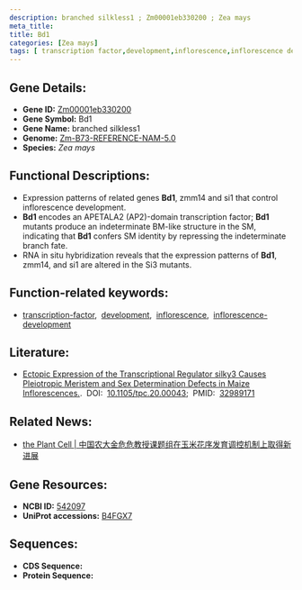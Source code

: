 ```yaml
---
description: branched silkless1 ; Zm00001eb330200 ; Zea mays
meta_title:
title: Bd1
categories: [Zea mays]
tags: [ transcription factor,development,inflorescence,inflorescence development ]
---
```


## Gene Details:
- **Gene ID:**	[Zm00001eb330200](https://www.maizegdb.org/gene_center/gene/Zm00001eb330200)
- **Gene Symbol:** Bd1
- **Gene Name:** branched silkless1
- **Genome:** [Zm-B73-REFERENCE-NAM-5.0](https://www.maizegdb.org/genome/assembly/Zm-B73-REFERENCE-NAM-5.0)
- **Species:** *Zea mays*

## Functional Descriptions:
   - Expression patterns of related genes **Bd1**, zmm14 and si1 that control inflorescence development.
   - **Bd1** encodes an APETALA2 (AP2)-domain transcription factor; **Bd1** mutants produce an indeterminate BM-like structure in the SM, indicating that **Bd1** confers SM identity by repressing the indeterminate branch fate.
   - RNA in situ hybridization reveals that the expression patterns of **Bd1**, zmm14, and si1 are altered in the Si3 mutants.

## Function-related keywords:
- [transcription-factor](/tags/transcription-factor/),&nbsp;&nbsp;[development](/tags/development/),&nbsp;&nbsp;[inflorescence](/tags/inflorescence/),&nbsp;&nbsp;[inflorescence-development](/tags/inflorescence-development/)

## Literature:
   - [Ectopic Expression of the Transcriptional Regulator silky3 Causes Pleiotropic Meristem and Sex Determination Defects in Maize Inflorescences.]( https://academic.oup.com/plcell/article/32/12/3750/6118609).&nbsp;&nbsp;DOI:&nbsp;&nbsp;[10.1105/tpc.20.00043](https://academic.oup.com/plcell/article/32/12/3750/6118609);&nbsp;&nbsp;PMID:&nbsp;&nbsp;[32989171](https://pubmed.ncbi.nlm.nih.gov/32989171/)

## Related News:
   - [the Plant Cell | 中国农大金危危教授课题组在玉米花序发育调控机制上取得新进展](https://mp.weixin.qq.com/s?__biz=Mzg3MDEwNDEyMg==&mid=2247497098&idx=5&sn=95e7148f020b1e9921934663a78e6473&chksm=ce9058dff9e7d1c91ebe0a088b724fad27a73e3d14e6d72ff0b6c4947026bfaa60abe3ac3d8b&scene=27#wechat_redirect)

## Gene Resources:
- **NCBI ID:** [542097](https://www.ncbi.nlm.nih.gov/gene/?term=542097)
- **UniProt accessions:** [B4FGX7](https://www.uniprot.org/uniprotkb/B4FGX7/entry)



## Sequences:
- **CDS Sequence:**
- **Protein Sequence:**
